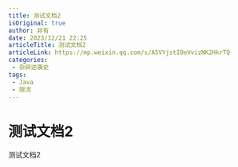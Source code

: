 ```yaml
---
title: 测试文档2
isOriginal: true
author: 非有
date: 2023/12/21 22:25
articleTitle: 测试文档2
articleLink: https://mp.weixin.qq.com/s/A5VYjstIDeVvizNK2HkrTQ
categories:
 - 杂碎逆袭史
tags:
 - Java
 - 限流
---
```


# 测试文档2

测试文档2

